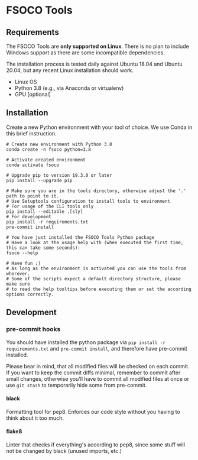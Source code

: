 # FSOCO Tools

## Requirements

The FSOCO Tools are __only supported on Linux__. There is no plan to include Windows support as there are some incompatible dependencies.

The installation process is tested daily against Ubuntu 18.04 and Ubuntu 20.04, but any recent Linux installation should work.

- Linux OS
- Python 3.8 (e.g., via Anaconda or virtualenv)
- GPU [optional]

## Installation
Create a new Python environment with your tool of choice. We use Conda in this brief instruction.

```shell script
# Create new environment with Python 3.8
conda create -n fsoco python=3.8

# Activate created environment
conda activate fsoco

# Upgrade pip to version 19.3.0 or later
pip install --upgrade pip

# Make sure you are in the tools directory, otherwise adjust the '.' path to point to it.
# Use Setuptools configuration to install tools to environment
# For usage of the CLI tools only
pip install --editable .[sly]
# For development
pip install -r requirements.txt
pre-commit install

# You have just installed the FSOCO Tools Python package
# Have a look at the usage help with (when executed the first time, this can take some seconds):
fsoco --help

# Have fun ;)
# As long as the environment is activated you can use the tools from wherever.
# Some of the scripts expect a default directory structure, please make sure
# to read the help tooltips before executing them or set the according options correctly.
``` 
## Development
### pre-commit hooks
You should have installed the python package via `pip install -r requirements.txt` and `pre-commit install`, and therefore have pre-commit installed.

Please bear in mind, that all modified files will be checked on each commit. If you want to keep the commit diffs minimal, remember to
commit after small changes, otherwise you'll have to commit all modified files at once or use `git stash` to temporarily hide some from pre-commit.
#### black
Formatting tool for pep8. Enforces our code style without you having to think about it too much.
#### flake8
Linter that checks if everything's according to pep8, since some stuff will not be changed by black (unused imports, etc.)
